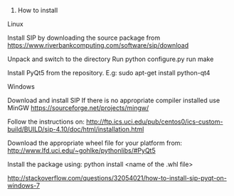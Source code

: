 1) How to install

Linux

Install SIP by downloading the source package from
https://www.riverbankcomputing.com/software/sip/download

Unpack and switch to the directory
Run python configure.py
run make

Install PyQt5 from the repository. E.g:
sudo apt-get install python-qt4




Windows

Download and install SIP
If there is no appropriate compiler installed use MinGW
https://sourceforge.net/projects/mingw/

Follow the instructions on:
http://ftp.ics.uci.edu/pub/centos0/ics-custom-build/BUILD/sip-4.10/doc/html/installation.html


Download the appropriate wheel file for your platform from:
http://www.lfd.uci.edu/~gohlke/pythonlibs/#PyQt5

Install the package using:
python install <name of the .whl file>


http://stackoverflow.com/questions/32054021/how-to-install-sip-pyqt-on-windows-7





